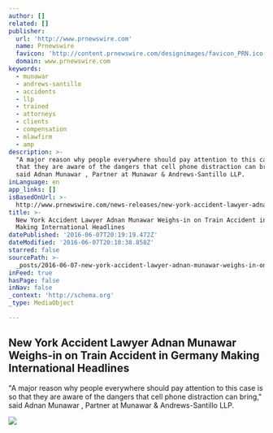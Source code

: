 ```yaml
---
author: []
related: []
publisher:
  url: 'http://www.prnewswire.com'
  name: Prnewswire
  favicon: 'http://content.prnewswire.com/designimages/favicon_PRN.ico'
  domain: www.prnewswire.com
keywords:
  - munawar
  - andrews-santillo
  - accidents
  - llp
  - trained
  - attorneys
  - clients
  - compensation
  - mlawfirm
  - amp
description: >-
  "A major reason why people everywhere should pay attention to this case is so
  that they are aware of the dangers that cell phone distraction can bring,"
  said Adnan Munawar , Partner at Munawar & Andrews-Santillo LLP.
inLanguage: en
app_links: []
isBasedOnUrl: >-
  http://www.prnewswire.com/news-releases/new-york-accident-lawyer-adnan-munawar-weighs-in-on-train-accident-in-germany-making-international-headlines-300269327.html
title: >-
  New York Accident Lawyer Adnan Munawar Weighs-in on Train Accident in Germany
  Making International Headlines
datePublished: '2016-06-07T20:19:19.472Z'
dateModified: '2016-06-07T20:18:38.858Z'
starred: false
sourcePath: >-
  _posts/2016-06-07-new-york-accident-lawyer-adnan-munawar-weighs-in-on-train-ac.md
inFeed: true
hasPage: false
inNav: false
_context: 'http://schema.org'
_type: MediaObject

---
```

<article style=""><h1>New York Accident Lawyer Adnan Munawar Weighs-in on Train Accident in Germany Making International Headlines</h1><p>"A major reason why people everywhere should pay attention to this case is so that they are aware of the dangers that cell phone distraction can bring," said Adnan Munawar , Partner at Munawar &amp; Andrews-Santillo LLP.</p><img src="http://photos.prnewswire.com/prnvar/20140917/146773" /></article>
